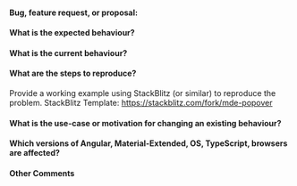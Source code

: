 #### Bug, feature request, or proposal:


#### What is the expected behaviour?


#### What is the current behaviour?


#### What are the steps to reproduce?

Provide a working example using StackBlitz (or similar) to reproduce the problem.
StackBlitz Template: https://stackblitz.com/fork/mde-popover


#### What is the use-case or motivation for changing an existing behaviour?


#### Which versions of Angular, Material-Extended, OS, TypeScript, browsers are affected?


#### Other Comments
